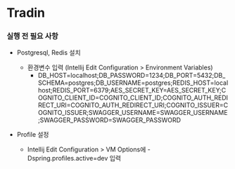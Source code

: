 # Tradin

### 실행 전 필요 사항
- Postgresql, Redis 설치
  - 환경변수 입력 (Intellij Edit Configuration > Environment Variables)
    - DB_HOST=localhost;DB_PASSWORD=1234;DB_PORT=5432;DB_SCHEMA=postgres;DB_USERNAME=postgres;REDIS_HOST=localhost;REDIS_PORT=6379;AES_SECRET_KEY=AES_SECRET_KEY;COGNITO_CLIENT_ID=COGNITO_CLIENT_ID;COGNITO_AUTH_REDIRECT_URI=COGNITO_AUTH_REDIRECT_URI;COGNITO_ISSUER=COGNITO_ISSUER;SWAGGER_USERNAME=SWAGGER_USERNAME;SWAGGER_PASSWORD=SWAGGER_PASSWORD  
    

- Profile 설정
  - Intellij Edit Configuration > VM Options에 -Dspring.profiles.active=dev 입력
